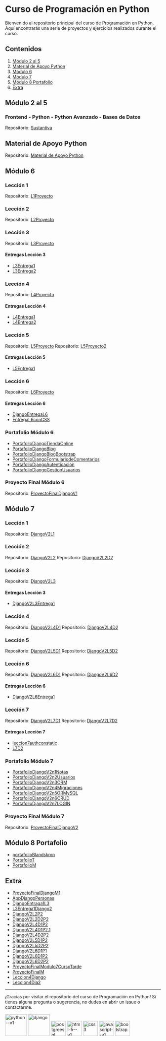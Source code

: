 # Curso de Programación en Python

Bienvenido al repositorio principal del curso de Programación en Python. Aquí encontrarás una serie de proyectos y ejercicios realizados durante el curso.

## Contenidos

1. [Módulo 2 al 5](#módulo-2-al-5)
2. [Material de Apoyo Python](#material-de-apoyo-python)
3. [Módulo 6](#módulo-6)
4. [Módulo 7](#módulo-7)
5. [Módulo 8 Portafolio](#módulo-8-portafolio)
6. [Extra](#extra)


## Módulo 2 al 5

### Frontend - Python - Python Avanzado - Bases de Datos

Repositorio: [Sustantiva](https://github.com/Blandskron/Sustantiva)

## Material de Apoyo Python

Repositorio: [Material de Apoyo Python](https://github.com/Blandskron/Python)

## Módulo 6

### Lección 1
Repositorio: [L1Proyecto](https://github.com/Blandskron/L1Proyecto)

### Lección 2
Repositorio: [L2Proyecto](https://github.com/Blandskron/L2Proyecto)

### Lección 3
Repositorio: [L3Proyecto](https://github.com/Blandskron/L3Proyecto)

#### Entregas Lección 3
- [L3Entrega1](https://github.com/Blandskron/L3Entrega1)
- [L3Entrega2](https://github.com/Blandskron/L3Entrega2)

### Lección 4
Repositorio: [L4Proyecto](https://github.com/Blandskron/L4Proyeto)

#### Entregas Lección 4
- [L4Entrega1](https://github.com/Blandskron/L4Entrega1)
- [L4Entrega2](https://github.com/Blandskron/L4Entrega2)

### Lección 5
Repositorio: [L5Proyecto](https://github.com/Blandskron/L5Proyecto)
Repositorio: [L5Proyecto2](https://github.com/Blandskron/L5Proyecto2)

#### Entregas Lección 5
- [L5Entrega1](https://github.com/Blandskron/L5Entrega1)

### Lección 6
Repositorio: [L6Proyecto](https://github.com/Blandskron/L6Proyecto)

#### Entregas Lección 6
- [DjangoEntregaL6](https://github.com/Blandskron/DjangoEntregaL6)
- [EntregaL6conCSS](https://github.com/Blandskron/EntregaL6conCSS)

### Portafolio Módulo 6
- [PortafolioDjangoTiendaOnline](https://github.com/Blandskron/PortafolioDjangoTiendaOnline)
- [PortafolioDjangoBlog](https://github.com/Blandskron/PortafolioDjangoBlog)
- [PortafolioDjangoBlogBootstrap](https://github.com/Blandskron/PortafolioDjangoBlogBootstrap)
- [PortafolioDjangoFormulariodeComentarios](https://github.com/Blandskron/PortafolioDjangoFormulariodeComentarios)
- [PortafolioDjangoAutenticacion](https://github.com/Blandskron/PortafolioDjangoAutenticacion)
- [PortafolioDjangoGestionUsuarios](https://github.com/Blandskron/PortafolioDjangoGestionUsuarios)

### Proyecto Final Módulo 6
Repositorio: [ProyectoFinalDjangoV1](https://github.com/Blandskron/ProyectoFinalDjangoV1)

## Módulo 7

### Lección 1
Repositorio: [DjangoV2L1](https://github.com/Blandskron/DjangoV2L1)

### Lección 2
Repositorio: [DjangoV2L2](https://github.com/Blandskron/DjangoV2L2)
Repositorio: [DjangoV2L2D2](https://github.com/Blandskron/DjangoV2L2D2)

### Lección 3
Repositorio: [DjangoV2L3](https://github.com/Blandskron/DjangoV2L3)

#### Entregas Lección 3
- [DjangoV2L3Entrega1](https://github.com/Blandskron/DjangoV2L3Entrega1)

### Lección 4
Repositorio: [DjangoV2L4D1](https://github.com/Blandskron/DjangoV2L4D1)
Repositorio: [DjangoV2L4D2](https://github.com/Blandskron/DjangoV2L4D2)

### Lección 5
Repositorio: [DjangoV2L5D1](https://github.com/Blandskron/DjangoV2L5D1)
Repositorio: [DjangoV2L5D2](https://github.com/Blandskron/DjangoV2L5D2)

### Lección 6
Repositorio: [DjangoV2L6D1](https://github.com/Blandskron/DjangoV2L6D1)
Repositorio: [DjangoV2L6D2](https://github.com/Blandskron/DjangoV2L6D2)

#### Entregas Lección 6
- [DjangoV2L6Entrega1](https://github.com/Blandskron/DjangoV2L6Entrega1)

### Lección 7
Repositorio: [DjangoV2L7D1](https://github.com/Blandskron/DjangoV2L7D1)
Repositorio: [DjangoV2L7D2](https://github.com/Blandskron/DjangoV2L7D2)

#### Entregas Lección 7
- [leccion7authconstatic](https://github.com/Blandskron/leccion7authconstatic)
- [L7D2](https://github.com/Blandskron/L7D2)

### Portafolio Módulo 7
- [PortafolioDjangoV2n1Notas](https://github.com/Blandskron/PortafolioDjangoV2n1Notas)
- [PortafolioDjangoV2n2Usuarios](https://github.com/Blandskron/PortafolioDjangoV2n2Usuarios)
- [PortafolioDjangoV2n3ORM](https://github.com/Blandskron/PortafolioDjangoV2n3ORM)
- [PortafolioDjangoV2n4Migraciones](https://github.com/Blandskron/PortafolioDjangoV2n4Migraciones)
- [PortafolioDjangoV2n5ORMySQL](https://github.com/Blandskron/PortafolioDjangoV2n5ORMySQL)
- [PortafolioDjangoV2n6CRUD](https://github.com/Blandskron/PortafolioDjangoV2n6CRUD)
- [PortafolioDjangoV2n7LOGIN](https://github.com/Blandskron/PortafolioDjangoV2n7LOGIN)

### Proyecto Final Módulo 7
Repositorio: [ProyectoFinalDjangoV2](https://github.com/Blandskron/ProyectoFinalDjangoV2)

## Módulo 8 Portafolio

- [portafolioBlandskron](https://github.com/Blandskron/portafolioBlandskron)
- [PortafolioT](https://github.com/Blandskron/PortafolioT)
- [PortafolioM](https://github.com/Blandskron/PortafolioM)

## Extra

- [ProyectoFinalDjangoM1](https://github.com/Blandskron/ProyectoFinalDjangoM1)
- [AppDjangoPersonas](https://github.com/Blandskron/AppDjangoPersonas)
- [DjangoEntraga1L3](https://github.com/Blandskron/DjangoEntraga1L3)
- [L3Entrega1Django2](https://github.com/Blandskron/L3Entrega1Django2)
- [DjangoV2L2P2](https://github.com/Blandskron/DjangoV2L2P2)
- [DjangoV2L2D2P2](https://github.com/Blandskron/DjangoV2L2D2P2)
- [DjangoV2L4D1P2](https://github.com/Blandskron/DjangoV2L4D1P2)
- [DjangoV2L4D1P2.1](https://github.com/Blandskron/DjangoV2L4D1P2.1)
- [DjangoV2L4D2P2](https://github.com/Blandskron/DjangoV2L4D2P2)
- [DjangoV2L5D1P2](https://github.com/Blandskron/DjangoV2L5D1P2)
- [DjangoV2L5D2P2](https://github.com/Blandskron/DjangoV2L5D2P2)
- [DjangoV2L6D1P1](https://github.com/Blandskron/DjangoV2L6D1P1)
- [DjangoV2L6D1P2](https://github.com/Blandskron/DjangoV2L6D1P2)
- [DjangoV2L6D2P2](https://github.com/Blandskron/DjangoV2L6D2P2)
- [ProyectoFinalModulo7CursoTarde](https://github.com/Blandskron/ProyectoFinalModulo7CursoTarde)
- [ProyectoFinalM](https://github.com/Blandskron/ProyectoFinalM)
- [Leccion4Django](https://github.com/Blandskron/Leccion4Django)
- [Leccion4Dia2](https://github.com/Blandskron/Leccion4Dia2)

---

¡Gracias por visitar el repositorio del curso de Programación en Python! Si tienes alguna pregunta o sugerencia, no dudes en abrir un issue o contactarme.

<div style="display: inline;">
    <img width="70" height="70" src="https://img.icons8.com/color/48/python--v1.png" alt="python--v1"/>
    <img width="70" height="70" src="https://img.icons8.com/color/48/django.png" alt="django"/>
</div>

<div style="display: inline;">
    <img width="48" height="48" src="https://img.icons8.com/color/48/postgreesql.png" alt="postgreesql"/>
    <img width="48" height="48" src="https://img.icons8.com/color/48/html-5--v1.png" alt="html-5--v1"/>
    <img width="48" height="48" src="https://img.icons8.com/color/48/css3.png" alt="css3"/>
    <img width="48" height="48" src="https://img.icons8.com/color/48/javascript--v1.png" alt="javascript--v1"/>
    <img width="48" height="48" src="https://img.icons8.com/color-glass/48/bootstrap.png" alt="bootstrap"/>
</div>

